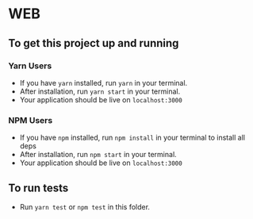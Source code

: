 # WEB

## To get this project up and running

### Yarn Users

- If you have `yarn` installed, run `yarn` in your terminal.
- After installation, run `yarn start` in your terminal.
- Your application should be live on `localhost:3000`

### NPM Users

- If you have `npm` installed, run `npm install` in your terminal to install all deps
- After installation, run `npm start` in your terminal.
- Your application should be live on `localhost:3000`

## To run tests

- Run `yarn test` or `npm test` in this folder.
